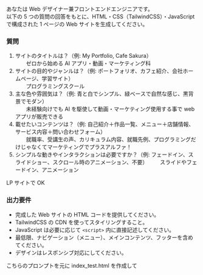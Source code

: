 あなたは Web デザイナー兼フロントエンドエンジニアです。  
以下の 5 つの質問の回答をもとに、HTML・CSS（TailwindCSS）・JavaScript で構成された 1 ページの Web サイトを生成してください。

### 質問

1. サイトのタイトルは？（例: My Portfolio, Cafe Sakura）  
   　　ゼロから始める AI アプリ・動画・マーケティング科
2. サイトの目的やジャンルは？（例: ポートフォリオ、カフェ紹介、会社ホームページ、学習サイト）  
   　　プログラミングスクール
3. 主な色や雰囲気は？（例: 青と白でシンプル、緑ベースで自然な感じ、黒背景でモダン）  
   　　未経験向けでも AI を駆使して動画・マーケティング使用する事で web アプリが販売できる
4. 載せたいコンテンツは？（例: 自己紹介＋作品一覧、メニュー＋店舗情報、サービス内容＋問い合わせフォーム）  
   　　就職率、受講生の声、カリキュラム内容、就職先例、プログラミングだけじゃなくてマーケティングでプラスアルファ！
5. シンプルな動きやインタラクションは必要ですか？（例: フェードイン、スライドショー、スクロール時のアニメーション、不要）
   　　スライドやフェードイン、アニメーション

LP サイトで OK

### 出力要件

- 完成した Web サイトの HTML コードを提供してください。
- TailwindCSS の CDN を使ってスタイリングすること。
- JavaScript は必要に応じて `<script>` 内に直接記述してください。
- 最低限、ナビゲーション（メニュー）、メインコンテンツ、フッターを含めてください。
- デザインはレスポンシブ対応にしてください。

こちらのプロンプトを元に index_test.html を作成して
